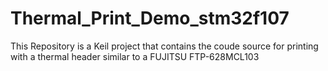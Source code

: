 Thermal_Print_Demo_stm32f107
============================

This Repository is a Keil project that contains the coude source for printing with a thermal header similar to a FUJITSU FTP-628MCL103
